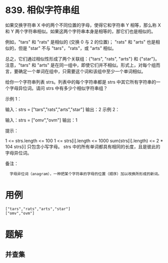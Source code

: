 # 839. 相似字符串组
如果交换字符串 X 中的两个不同位置的字母，使得它和字符串 Y 相等，那么称 X 和 Y 两个字符串相似。如果这两个字符串本身是相等的，那它们也是相似的。

例如，"tars" 和 "rats" 是相似的 (交换 0 与 2 的位置)； "rats" 和 "arts" 也是相似的，但是 "star" 不与 "tars"，"rats"，或 "arts" 相似。

总之，它们通过相似性形成了两个关联组：{"tars", "rats", "arts"} 和 {"star"}。注意，"tars" 和 "arts" 是在同一组中，即使它们并不相似。形式上，对每个组而言，要确定一个单词在组中，只需要这个词和该组中至少一个单词相似。

给你一个字符串列表 strs。列表中的每个字符串都是 strs 中其它所有字符串的一个字母异位词。请问 strs 中有多少个相似字符串组？

 

示例 1：

输入：strs = ["tars","rats","arts","star"]
输出：2
示例 2：

输入：strs = ["omv","ovm"]
输出：1
 

提示：

1 <= strs.length <= 100
1 <= strs[i].length <= 1000
sum(strs[i].length) <= 2 * 104
strs[i] 只包含小写字母。
strs 中的所有单词都具有相同的长度，且是彼此的字母异位词。
 

备注：

      字母异位词（anagram），一种把某个字符串的字母的位置（顺序）加以改换所形成的新词。

# 用例
```
["tars","rats","arts","star"]
["omv","ovm"]
```

# 题解

## 并查集

